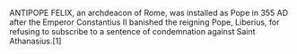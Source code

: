 ANTIPOPE FELIX, an archdeacon of Rome, was installed as Pope in 355 AD after the Emperor Constantius II banished the reigning Pope, Liberius, for refusing to subscribe to a sentence of condemnation against Saint Athanasius.[1]
